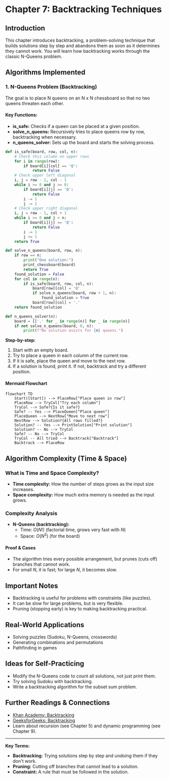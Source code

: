# Chapter 7: Backtracking Techniques

## Introduction
This chapter introduces backtracking, a problem-solving technique that builds solutions step by step and abandons them as soon as it determines they cannot work. You will learn how backtracking works through the classic N-Queens problem.

## Algorithms Implemented

### 1. N-Queens Problem (Backtracking)
The goal is to place N queens on an N x N chessboard so that no two queens threaten each other.

#### Key Functions:
- **is_safe:** Checks if a queen can be placed at a given position.
- **solve_n_queens:** Recursively tries to place queens row by row, backtracking when necessary.
- **n_queens_solver:** Sets up the board and starts the solving process.

```python
def is_safe(board, row, col, n):
    # Check this column on upper rows
    for i in range(row):
        if board[i][col] == 'Q':
            return False
    # Check upper left diagonal
    i, j = row - 1, col - 1
    while i >= 0 and j >= 0:
        if board[i][j] == 'Q':
            return False
        i -= 1
        j -= 1
    # Check upper right diagonal
    i, j = row - 1, col + 1
    while i >= 0 and j < n:
        if board[i][j] == 'Q':
            return False
        i -= 1
        j += 1
    return True

def solve_n_queens(board, row, n):
    if row == n:
        print("One solution:")
        print_chessboard(board)
        return True
    found_solution = False
    for col in range(n):
        if is_safe(board, row, col, n):
            board[row][col] = 'Q'
            if solve_n_queens(board, row + 1, n):
                found_solution = True
            board[row][col] = '.'
    return found_solution

def n_queens_solver(n):
    board = [['.' for _ in range(n)] for _ in range(n)]
    if not solve_n_queens(board, 0, n):
        print(f"No solution exists for {n} queens.")
```

**Step-by-step:**
1. Start with an empty board.
2. Try to place a queen in each column of the current row.
3. If it is safe, place the queen and move to the next row.
4. If a solution is found, print it. If not, backtrack and try a different position.

#### Mermaid Flowchart
```mermaid
flowchart TD
    Start([Start]) --> PlaceRow["Place queen in row"]
    PlaceRow --> TryCol["Try each column"]
    TryCol --> Safe?{Is it safe?}
    Safe? -- Yes --> PlaceQueen["Place queen"]
    PlaceQueen --> NextRow["Move to next row"]
    NextRow --> Solution?{All rows filled?}
    Solution? -- Yes --> PrintSolution["Print solution"]
    Solution? -- No --> TryCol
    Safe? -- No --> TryCol
    TryCol -- All tried --> Backtrack["Backtrack"]
    Backtrack --> PlaceRow
```

## Algorithm Complexity (Time & Space)

### What is Time and Space Complexity?
- **Time complexity:** How the number of steps grows as the input size increases.
- **Space complexity:** How much extra memory is needed as the input grows.

### Complexity Analysis
- **N-Queens (backtracking):**
  - Time: $O(N!)$ (factorial time, grows very fast with $N$)
  - Space: $O(N^2)$ (for the board)

#### Proof & Cases
- The algorithm tries every possible arrangement, but prunes (cuts off) branches that cannot work.
- For small $N$, it is fast; for large $N$, it becomes slow.

## Important Notes
- Backtracking is useful for problems with constraints (like puzzles).
- It can be slow for large problems, but is very flexible.
- Pruning (stopping early) is key to making backtracking practical.

## Real-World Applications
- Solving puzzles (Sudoku, N-Queens, crosswords)
- Generating combinations and permutations
- Pathfinding in games

## Ideas for Self-Practicing
- Modify the N-Queens code to count all solutions, not just print them.
- Try solving Sudoku with backtracking.
- Write a backtracking algorithm for the subset sum problem.

## Further Readings & Connections
- [Khan Academy: Backtracking](https://www.khanacademy.org/computing/computer-science/algorithms/backtracking/a/backtracking-intro)
- [GeeksforGeeks: Backtracking](https://www.geeksforgeeks.org/backtracking-algorithms/)
- Learn about recursion (see Chapter 5) and dynamic programming (see Chapter 9).

---
**Key Terms:**
- **Backtracking:** Trying solutions step by step and undoing them if they don't work.
- **Pruning:** Cutting off branches that cannot lead to a solution.
- **Constraint:** A rule that must be followed in the solution. 